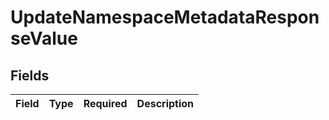 # UpdateNamespaceMetadataResponseValue


## Fields

| Field       | Type        | Required    | Description |
| ----------- | ----------- | ----------- | ----------- |